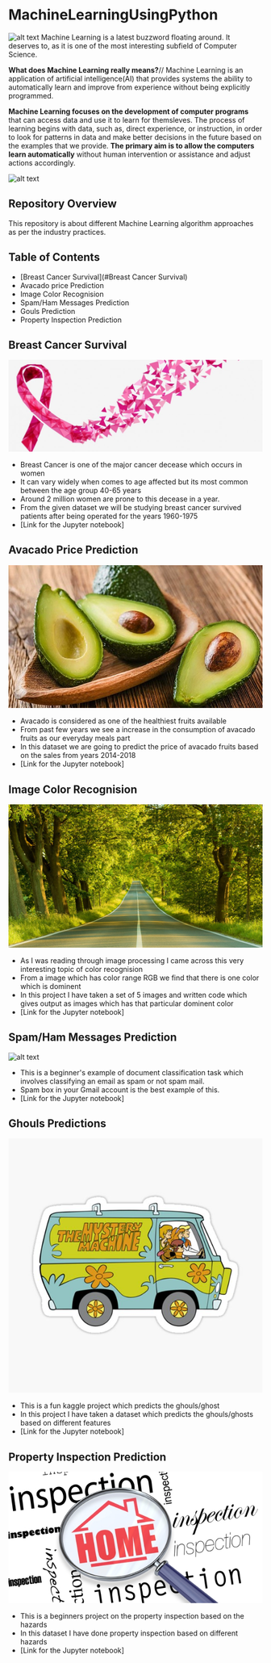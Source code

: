 # MachineLearningUsingPython
![alt text](https://github.com/suchit-insaid/Python-Machine-Learning-Projects/blob/main/image/banner.png)
Machine Learning is a latest buzzword floating around. It deserves to, as it is one of the most interesting subfield of Computer Science.

**What does Machine Learning really means?**//
Machine Learning is an application of artificial intelligence(AI) that provides systems the ability to automatically learn and improve from experience without being explicitly programmed.

**Machine Learning focuses on the development of computer programs** that can access data and use it to learn for themsleves.
The process of learning begins with data, such as, direct experience, or instruction, in order to look for patterns in data and make better decisions in the future based on the examples that we provide. **The primary aim is to allow the computers learn automatically** without human intervention or assistance and adjust actions accordingly.

![alt text](https://github.com/suchit-insaid/Python-Machine-Learning-Projects/blob/main/image/mlflow.png)

## Repository Overview

This repository is about different Machine Learning algorithm approaches as per the industry practices.

## Table of Contents

* [Breast Cancer Survival](#Breast Cancer Survival)
* Avacado price Prediction
* Image Color Recognision
* Spam/Ham Messages Prediction
* Gouls Prediction
* Property Inspection Prediction

## Breast Cancer Survival

![alt text](https://github.com/sonica-bendre/Python-Machine-Learning-Projects/blob/main/Images/Breast-Cancer-Awareness-Month-2019-1080x675%20(2).jpg)

* Breast Cancer is one of the major cancer decease which occurs in women
* It can vary widely when comes to age affected but its most common between the age group 40-65 years
* Around 2 million women are prone to this decease in a year.
* From the given dataset we will be studying breast cancer survived patients after being operated for the years 1960-1975
* [Link for the Jupyter notebook]

## Avacado Price Prediction

![alt text](https://github.com/sonica-bendre/Python-Machine-Learning-Projects/blob/main/Images/avocados%20(2).jpg)

* Avacado is considered as one of the healthiest fruits available
* From past few years we see a increase in the consumption of avacado fruits as our everyday meals part
* In this dataset we are going to predict the price of avacado fruits based on the sales from years 2014-2018
* [Link for the Jupyter notebook]

## Image Color Recognision

![alt text](https://github.com/sonica-bendre/Python-Machine-Learning-Projects/blob/main/Images/image_1.jpg)

* As I was reading through image processing I came across this very interesting topic of color recognision
* From a image which has color range RGB we find that there is one color which is dominent
* In this project I have taken a set of 5 images and written code which gives output as images which has that particular dominent color
* [Link for the Jupyter notebook]

## Spam/Ham Messages Prediction

![alt text](https://github.com/suchit-insaid/Python-Machine-Learning-Projects/blob/main/image/spam.png)

* This is a beginner's example of document classification task which involves classifying an email as spam or not spam mail.
* Spam box in your Gmail account is the best example of this.
* [Link for the Jupyter notebook]

## Ghouls Predictions

![alt text](https://github.com/sonica-bendre/Python-Machine-Learning-Projects/blob/main/Images/st%2Csmall%2C507x507-pad%2C600x600%2Cf8f8f8.u3.jpg)

* This is a fun kaggle project which predicts the ghouls/ghost
* In this project I have taken a dataset which predicts the ghouls/ghosts based on different features
* [Link for the Jupyter notebook]

## Property Inspection Prediction

![alt text](https://github.com/sonica-bendre/Python-Machine-Learning-Projects/blob/main/Images/home-inspection-Pic.jpg)

* This is a beginners project on the property inspection based on the hazards
* In this dataset I have done property inspection based on different hazards
* [Link for the Jupyter notebook]



